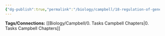 ```yaml
---
{"dg-publish":true,"permalink":"/biology/campbell/18-regulation-of-gene-expression/","dgHomeLink":true,"dgPassFrontmatter":true}
---
```


**Tags/Connections:**
[[Biology/Campbell/0. Tasks Campbell Chapters|0. Tasks Campbell Chapters]]